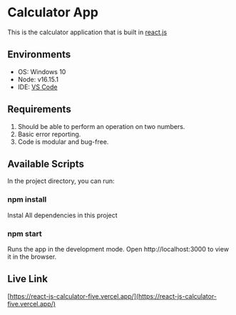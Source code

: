 # Calculator App

This is the calculator application that is built in [react.js](https://reactjs.org/)

## Environments

- OS: Windows 10
- Node: v16.15.1
- IDE: [VS Code](https://code.visualstudio.com/)

## Requirements

1. Should be able to perform an operation on two numbers.
2. Basic error reporting.
3. Code is modular and bug-free.

## Available Scripts

In the project directory, you can run:

### npm install
Instal All dependencies in this project

### npm start
Runs the app in the development mode.
Open http://localhost:3000 to view it in the browser.

## Live Link

[https://react-js-calculator-five.vercel.app/](https://react-js-calculator-five.vercel.app/)